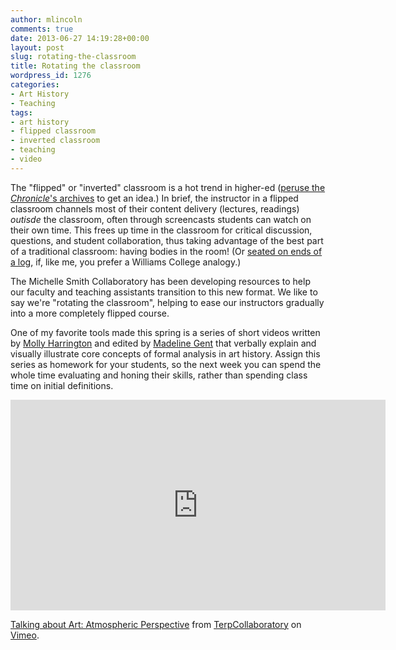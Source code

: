 ```yaml
---
author: mlincoln
comments: true
date: 2013-06-27 14:19:28+00:00
layout: post
slug: rotating-the-classroom
title: Rotating the classroom
wordpress_id: 1276
categories:
- Art History
- Teaching
tags:
- art history
- flipped classroom
- inverted classroom
- teaching
- video
---
```


The "flipped" or "inverted" classroom is a hot trend in higher-ed ([peruse the *Chronicle*'s archives](http://chronicle.com/search/?search_siteId=5&contextId=&action=rem&searchQueryString=flipped) to get an idea.) In brief, the instructor in a flipped classroom channels most of their content delivery (lectures, readings) *outisde* the classroom, often through screencasts students can watch on their own time. This frees up time in the classroom for critical discussion, questions, and student collaboration, thus taking advantage of the best part of a traditional classroom: having bodies in the room! (Or [seated on ends of a log](http://archives.williams.edu/williamshistory/greylock/mhopkins.php), if, like me, you prefer a Williams College analogy.)





The Michelle Smith Collaboratory has been developing resources to help our faculty and teaching assistants transition to this new format. We like to say we're "rotating the classroom", helping to ease our instructors gradually into a more completely  flipped course.





One of my favorite tools made this spring is a series of short videos written by [Molly Harrington](http://arthistory.umd.edu/graduate-students/Molly%20Harrington) and edited by [Madeline Gent](http://arthistory.umd.edu/graduate-students/Madeline%20Gent) that verbally explain and visually illustrate core concepts of formal analysis in art history. Assign this series as homework for your students, so the next week you can spend the whole time evaluating and honing their skills, rather than spending class time on initial definitions.

<iframe src="http://player.vimeo.com/video/69115726?color=ff9933" width="600" height="337" frameborder="0" webkitAllowFullScreen mozallowfullscreen allowFullScreen></iframe>

[Talking about Art: Atmospheric Perspective](http://vimeo.com/69115726) from [TerpCollaboratory](http://vimeo.com/terpcollaboratory) on [Vimeo](http://vimeo.com).
